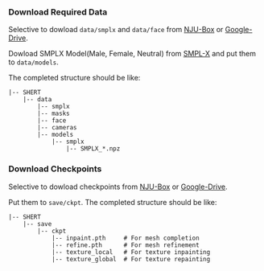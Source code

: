 ### Download Required Data

Selective to dowload `data/smplx` and `data/face` from [NJU-Box](https://box.nju.edu.cn/d/a7feb0bf42014f97ae50/) or [Google-Drive]().

Dowload SMPLX Model(Male, Female, Neutral) from [SMPL-X](smpl-x.is.tue.mpg.de) and put them to `data/models`.

The completed structure should be like:

```
|-- SHERT
    |-- data
        |-- smplx
        |-- masks
        |-- face
        |-- cameras
        |-- models
            |-- smplx
                |-- SMPLX_*.npz
```

### Download Checkpoints

Selective to dowload checkpoints from [NJU-Box](https://box.nju.edu.cn/d/a7feb0bf42014f97ae50/) or [Google-Drive]().

Put them to `save/ckpt`. The completed structure should be like:

```
|-- SHERT
    |-- save
        |-- ckpt
            |-- inpaint.pth     # For mesh completion
            |-- refine.pth      # For mesh refinement
            |-- texture_local   # For texture inpainting
            |-- texture_global  # For texture repainting
```



